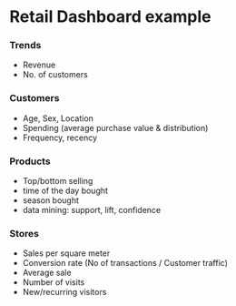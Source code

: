 # Retail Dashboard example

### Trends
* Revenue
* No. of customers

### Customers
* Age, Sex, Location
* Spending (average purchase value & distribution)
* Frequency, recency

### Products
* Top/bottom selling
* time of the day bought
* season bought
* data mining: support, lift, confidence

### Stores

* Sales per square meter
* Conversion rate (No of transactions / Customer traffic)
* Average sale
* Number of visits
* New/recurring visitors
